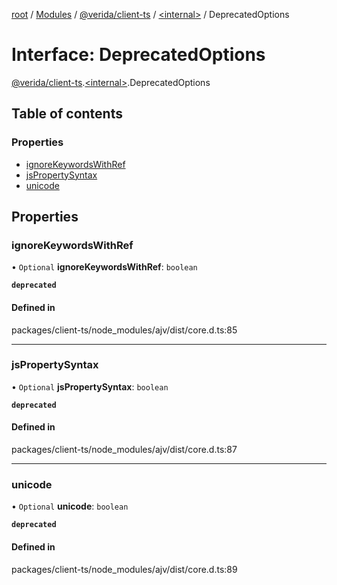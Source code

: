 [root](../README.md) / [Modules](../modules.md) / [@verida/client-ts](../modules/verida_client_ts.md) / [<internal\>](../modules/verida_client_ts._internal_.md) / DeprecatedOptions

# Interface: DeprecatedOptions

[@verida/client-ts](../modules/verida_client_ts.md).[<internal\>](../modules/verida_client_ts._internal_.md).DeprecatedOptions

## Table of contents

### Properties

- [ignoreKeywordsWithRef](verida_client_ts._internal_.DeprecatedOptions.md#ignorekeywordswithref)
- [jsPropertySyntax](verida_client_ts._internal_.DeprecatedOptions.md#jspropertysyntax)
- [unicode](verida_client_ts._internal_.DeprecatedOptions.md#unicode)

## Properties

### ignoreKeywordsWithRef

• `Optional` **ignoreKeywordsWithRef**: `boolean`

**`deprecated`**

#### Defined in

packages/client-ts/node_modules/ajv/dist/core.d.ts:85

___

### jsPropertySyntax

• `Optional` **jsPropertySyntax**: `boolean`

**`deprecated`**

#### Defined in

packages/client-ts/node_modules/ajv/dist/core.d.ts:87

___

### unicode

• `Optional` **unicode**: `boolean`

**`deprecated`**

#### Defined in

packages/client-ts/node_modules/ajv/dist/core.d.ts:89
